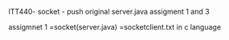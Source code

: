 ITT440-
socket - push original server.java 
assigment 1 and 3

assigmnet 1  =socket(server.java)
             =socketclient.txt in c language
